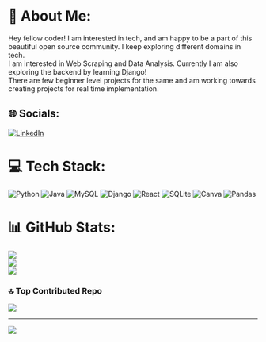 # 💫 About Me:
Hey fellow coder! I am interested in tech, and am happy to be a part of this beautiful open source community. I keep exploring different domains in tech. <br>
I am interested in Web Scraping and Data Analysis. Currently I am also exploring the backend by learning Django! <br>
There are few beginner level projects for the same and am working towards creating projects for real time implementation. <br>


## 🌐 Socials:
[![LinkedIn](https://img.shields.io/badge/LinkedIn-%230077B5.svg?logo=linkedin&logoColor=white)](https://linkedin.com/in/hima-verma-618182225) 

# 💻 Tech Stack:
![Python](https://img.shields.io/badge/python-3670A0?style=for-the-badge&logo=python&logoColor=ffdd54) ![Java](https://img.shields.io/badge/java-%23ED8B00.svg?style=for-the-badge&logo=java&logoColor=white) ![MySQL](https://img.shields.io/badge/mysql-%2300f.svg?style=for-the-badge&logo=mysql&logoColor=white) ![Django](https://img.shields.io/badge/django-%23092E20.svg?style=for-the-badge&logo=django&logoColor=white) ![React](https://img.shields.io/badge/react-%2320232a.svg?style=for-the-badge&logo=react&logoColor=%2361DAFB) ![SQLite](https://img.shields.io/badge/sqlite-%2307405e.svg?style=for-the-badge&logo=sqlite&logoColor=white) ![Canva](https://img.shields.io/badge/Canva-%2300C4CC.svg?style=for-the-badge&logo=Canva&logoColor=white) ![Pandas](https://img.shields.io/badge/pandas-%23150458.svg?style=for-the-badge&logo=pandas&logoColor=white)
# 📊 GitHub Stats:
![](https://github-readme-stats.vercel.app/api?username=hima-v&theme=dark&hide_border=false&include_all_commits=false&count_private=false)<br/>
![](https://github-readme-streak-stats.herokuapp.com/?user=hima-v&theme=dark&hide_border=false)<br/>
![](https://github-readme-stats.vercel.app/api/top-langs/?username=hima-v&theme=dark&hide_border=false&include_all_commits=false&count_private=false&layout=compact)

### 🔝 Top Contributed Repo
![](https://github-contributor-stats.vercel.app/api?username=hima-v&limit=5&theme=onedark&combine_all_yearly_contributions=true)

---
[![](https://visitcount.itsvg.in/api?id=hima-v&icon=0&color=10)](https://visitcount.itsvg.in)

<!-- Proudly created with GPRM ( https://gprm.itsvg.in ) -->
